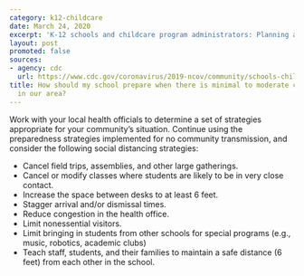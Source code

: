 ```yaml
---
category: k12-childcare
date: March 24, 2020
excerpt: 'K-12 schools and childcare program administrators: Planning and preparedness'
layout: post
promoted: false
sources:
- agency: cdc
  url: https://www.cdc.gov/coronavirus/2019-ncov/community/schools-childcare/schools-faq.html
title: How should my school prepare when there is minimal to moderate community transmission
  in our area?
---
```


Work with your local health officials to determine a set of strategies appropriate for your community’s situation. Continue using the preparedness strategies implemented for no community transmission, and consider the following social distancing strategies:

* Cancel field trips, assemblies, and other large gatherings.
* Cancel or modify classes where students are likely to be in very close contact.
* Increase the space between desks to at least 6 feet.
* Stagger arrival and/or dismissal times.
* Reduce congestion in the health office.
* Limit nonessential visitors.
* Limit bringing in students from other schools for special programs (e.g., music, robotics, academic clubs)
* Teach staff, students, and their families to maintain a safe distance (6 feet) from each other in the school.